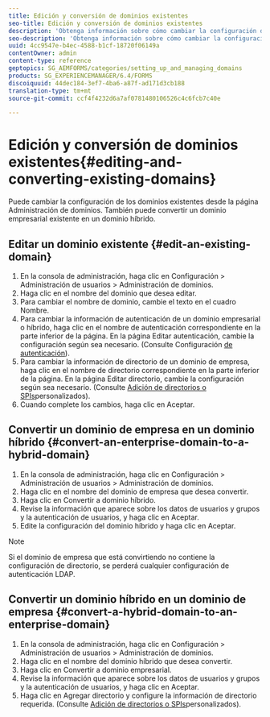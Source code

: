 ```yaml
---
title: Edición y conversión de dominios existentes
seo-title: Edición y conversión de dominios existentes
description: 'Obtenga información sobre cómo cambiar la configuración de los dominios existentes desde la página Administración de dominios. Convierta un dominio empresarial existente en un dominio híbrido o viceversa. '
seo-description: 'Obtenga información sobre cómo cambiar la configuración de los dominios existentes desde la página Administración de dominios. Convierta un dominio empresarial existente en un dominio híbrido o viceversa. '
uuid: 4cc9547e-b4ec-4588-b1cf-18720f06149a
contentOwner: admin
content-type: reference
geptopics: SG_AEMFORMS/categories/setting_up_and_managing_domains
products: SG_EXPERIENCEMANAGER/6.4/FORMS
discoiquuid: 44dec184-3ef7-4ba6-a87f-ad171d3cb188
translation-type: tm+mt
source-git-commit: ccf4f4232d6a7af0781480106526c4c6fcb7c40e

---
```



# Edición y conversión de dominios existentes{#editing-and-converting-existing-domains}

Puede cambiar la configuración de los dominios existentes desde la página Administración de dominios. También puede convertir un dominio empresarial existente en un dominio híbrido.

## Editar un dominio existente {#edit-an-existing-domain}

1. En la consola de administración, haga clic en Configuración > Administración de usuarios > Administración de dominios.
1. Haga clic en el nombre del dominio que desea editar.
1. Para cambiar el nombre de dominio, cambie el texto en el cuadro Nombre.
1. Para cambiar la información de autenticación de un dominio empresarial o híbrido, haga clic en el nombre de autenticación correspondiente en la parte inferior de la página. En la página Editar autenticación, cambie la configuración según sea necesario. (Consulte Configuración [de autenticación](/help/forms/using/admin-help/configuring-authentication-providers.md#authentication-settings)).
1. Para cambiar la información de directorio de un dominio de empresa, haga clic en el nombre de directorio correspondiente en la parte inferior de la página. En la página Editar directorio, cambie la configuración según sea necesario. (Consulte [Adición de directorios o SPIs](/help/forms/using/admin-help/configuring-directories.md#adding-directories-or-custom-spis)personalizados).
1. Cuando complete los cambios, haga clic en Aceptar.

## Convertir un dominio de empresa en un dominio híbrido {#convert-an-enterprise-domain-to-a-hybrid-domain}

1. En la consola de administración, haga clic en Configuración > Administración de usuarios > Administración de dominios.
1. Haga clic en el nombre del dominio de empresa que desea convertir.
1. Haga clic en Convertir a dominio híbrido.
1. Revise la información que aparece sobre los datos de usuarios y grupos y la autenticación de usuarios, y haga clic en Aceptar.
1. Edite la configuración del dominio híbrido y haga clic en Aceptar.

>[!NOTE]
>
>Si el dominio de empresa que está convirtiendo no contiene la configuración de directorio, se perderá cualquier configuración de autenticación LDAP.

## Convertir un dominio híbrido en un dominio de empresa {#convert-a-hybrid-domain-to-an-enterprise-domain}

1. En la consola de administración, haga clic en Configuración > Administración de usuarios > Administración de dominios.
1. Haga clic en el nombre del dominio híbrido que desea convertir.
1. Haga clic en Convertir a dominio empresarial.
1. Revise la información que aparece sobre los datos de usuarios y grupos y la autenticación de usuarios, y haga clic en Aceptar.
1. Haga clic en Agregar directorio y configure la información de directorio requerida. (Consulte [Adición de directorios o SPIs](/help/forms/using/admin-help/configuring-directories.md#adding-directories-or-custom-spis)personalizados).

